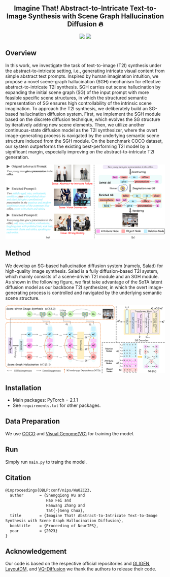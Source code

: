 <h2 align="center">
Imagine That! Abstract-to-Intricate Text-to-Image Synthesis with Scene Graph Hallucination Diffusion 🔥
</h2>

<div align="center">

[![](https://img.shields.io/badge/paper-pink?style=plastic&logo=GitBook)](https://proceedings.neurips.cc/paper_files/paper/2023/file/fa64505ebdc94531087bc81251ce2376-Paper-Conference.pdf)
[![](https://img.shields.io/badge/-github-grey?style=plastic&logo=github)](https://github.com/ChocoWu/T2I-Salad) 
</div>



## Overview 
In this work, we investigate the task of text-to-image (T2I) synthesis under the
abstract-to-intricate setting, i.e., generating intricate visual content from simple abstract text prompts. Inspired by human imagination intuition, we propose a novel scene-graph hallucination (SGH) mechanism for effective abstract-to-intricate T2I synthesis. SGH carries out scene hallucination by expanding the initial scene graph (SG) of the input prompt with more feasible specific scene structures, in which the structured semantic representation of SG ensures high controllability of the intrinsic scene imagination. To approach the T2I synthesis, we deliberately build an SG-based hallucination diffusion system. First, we implement the SGH module based on the discrete diffusion technique, which evolves the SG structure by iteratively adding new scene elements. Then, we utilize another continuous-state diffusion model as the T2I synthesizer, where the overt image-generating process is navigated by the underlying semantic scene structure induced from the SGH module. On the benchmark COCO dataset, our system outperforms the existing best-performing T2I model by a significant margin, especially improving on the abstract-to-intricate T2I generation.

<!-- <p align="center">
    <img src="figures/intro.png" width="100%">< </center>
</p> -->

 ![framework](./figures/intro.png)

## Method
We develop an SG-based hallucination diffusion system (namely, Salad) for high-quality image synthesis. Salad is a fully diffusion-based T2I system, which mainly consists of a scene-driven T2I module and an SGH module. As shown in the following figure, we first take advantage of the SoTA latent diffusion model as our backbone T2I synthesizer, in which the overt image-generating process is controlled and navigated by the underlying semantic scene structure.

<!-- <p align="center">
    <img src="figures/framework.png" width="100%">< </center>
</p> -->
 ![framework](./figures/framework.png)


## Installation
- Main packages: PyTorch = 2.1.1 
- See `requirements.txt` for other packages.

## Data Preparation
We use [COCO](https://cocodataset.org/) and [Visual Genome(VG)](https://homes.cs.washington.edu/~ranjay/visualgenome/about.html) for training the model.

## Run

Simply run `main.py` to traing the model.



## Citation
```
@inproceedings{DBLP:conf/nips/Wu0ZC23,
  author       = {Shengqiong Wu and
                  Hao Fei and
                  Hanwang Zhang and
                  Tat{-}Seng Chua},
  title        = {Imagine That! Abstract-to-Intricate Text-to-Image Synthesis with Scene Graph Hallucination Diffusion},
  booktitle    = {Proceeding of NeurIPS},
  year         = {2023}
}
```

## Acknowledgement
Our code is based on the respective official repositories and [GLIGEN](https://github.com/gligen/GLIGEN), [LayoutDM](https://github.com/CyberAgentAILab/layout-dm), and [VQ-Diffusion](https://github.com/microsoft/VQ-Diffusion/) we thank the authors to release their code.
